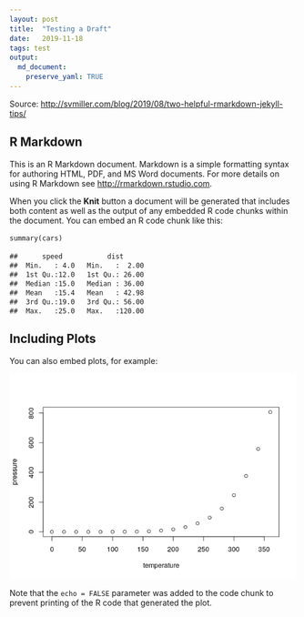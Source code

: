 ```yaml
---
layout: post
title:  "Testing a Draft"
date:   2019-11-18
tags: test
output: 
  md_document:
    preserve_yaml: TRUE
---
```


Source:
<a href="http://svmiller.com/blog/2019/08/two-helpful-rmarkdown-jekyll-tips/" class="uri">http://svmiller.com/blog/2019/08/two-helpful-rmarkdown-jekyll-tips/</a>

R Markdown
----------

This is an R Markdown document. Markdown is a simple formatting syntax
for authoring HTML, PDF, and MS Word documents. For more details on
using R Markdown see
<a href="http://rmarkdown.rstudio.com" class="uri">http://rmarkdown.rstudio.com</a>.

When you click the **Knit** button a document will be generated that
includes both content as well as the output of any embedded R code
chunks within the document. You can embed an R code chunk like this:

    summary(cars)

    ##      speed           dist       
    ##  Min.   : 4.0   Min.   :  2.00  
    ##  1st Qu.:12.0   1st Qu.: 26.00  
    ##  Median :15.0   Median : 36.00  
    ##  Mean   :15.4   Mean   : 42.98  
    ##  3rd Qu.:19.0   3rd Qu.: 56.00  
    ##  Max.   :25.0   Max.   :120.00

Including Plots
---------------

You can also embed plots, for example:

![](/rmd_images/pressure-1.png)

Note that the `echo = FALSE` parameter was added to the code chunk to
prevent printing of the R code that generated the plot.
